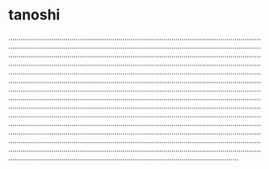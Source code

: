 # tanoshi
.........................................................................................................................................................................................................................................................................................................................................................................................................................................................................................................................................................................................................................................................................................................................................................................................................................................................................................................................................................................................................................................................................................................................................................................................................................................................................................................................................................................................................................................................................................................................................................................................................................................................................................................................................................................................................................................................................................................................